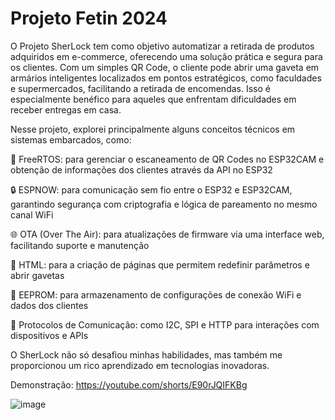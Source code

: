 # Projeto Fetin 2024

O Projeto SherLock tem como objetivo automatizar a retirada de produtos adquiridos em e-commerce, oferecendo uma solução prática e segura para os clientes. Com um simples QR Code, o cliente pode abrir uma gaveta em armários inteligentes localizados em pontos estratégicos, como faculdades e supermercados, facilitando a retirada de encomendas. Isso é especialmente benéfico para aqueles que enfrentam dificuldades em receber entregas em casa.

Nesse projeto, explorei principalmente alguns conceitos técnicos em sistemas embarcados, como:

🌟 FreeRTOS: para gerenciar o escaneamento de QR Codes no ESP32CAM e obtenção de informações dos clientes através da API no ESP32

🔒 ESPNOW: para comunicação sem fio entre o ESP32 e ESP32CAM, garantindo segurança com criptografia e lógica de pareamento no mesmo canal WiFi

🌐 OTA (Over The Air): para atualizações de firmware via uma interface web, facilitando suporte e manutenção

📄 HTML: para a criação de páginas que permitem redefinir parâmetros e abrir gavetas

💾 EEPROM: para armazenamento de configurações de conexão WiFi e dados dos clientes

📡 Protocolos de Comunicação: como I2C, SPI e HTTP para interações com dispositivos e APIs

O SherLock não só desafiou minhas habilidades, mas também me proporcionou um rico aprendizado em tecnologias inovadoras. 

Demonstração: https://youtube.com/shorts/E90rJQIFKBg

![image](https://github.com/user-attachments/assets/376c87d5-02d1-49ef-b004-cbfe3c4e4abf)

